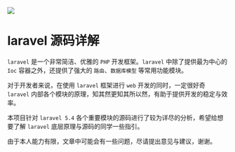 <p align=""><a href="https://laravel.com" target="_blank"><img src="https://laravel.com/assets/img/components/logo-laravel.svg"></a></p>


# laravel 源码详解

`laravel` 是一个非常简洁、优雅的 `PHP` 开发框架。`laravel` 中除了提供最为中心的 `Ioc` 容器之外，还提供了强大的 `路由`、`数据库模型` 等常用功能模块。

对于开发者来说，在使用 `laravel` 框架进行 `web` 开发的同时，一定很好奇 `laravel` 内部各个模块的原理，知其然更知其所以然，有助于提供开发的稳定与效率。

本项目针对 `laravel 5.4` 各个重要模块的源码进行了较为详尽的分析，希望给想要了解 `laravel` 底层原理与源码的同学一些指引。

由于本人能力有限，文章中可能会有一些问题，尽请提出意见与建议，谢谢。















